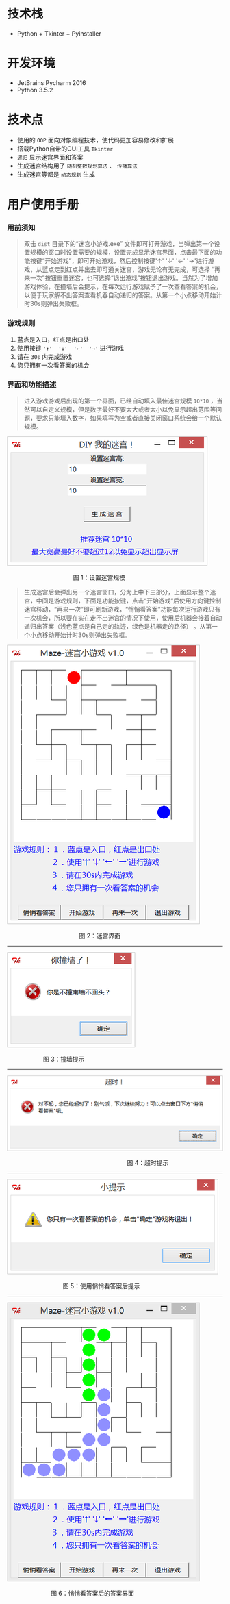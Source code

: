 # 技术栈
* Python + Tkinter + Pyinstaller

# 开发环境
* JetBrains Pycharm 2016
* Python 3.5.2

# 技术点
* 使用的 `OOP` 面向对象编程技术，使代码更加容易修改和扩展
* 搭载Python自带的GUI工具 `Tkinter`
* `递归` 显示迷宫界面和答案
* 生成迷宫结构用了 `随机整数规划算法` 、 `传播算法`
* 生成迷宫等都是 `动态规划` 生成

# 用户使用手册
### 用前须知
> 双击 `dist` 目录下的“迷宫小游戏.exe” 文件即可打开游戏，当弹出第一个设置规模的窗口时设置需要的规模，设置完成显示迷宫界面，点击最下面的功能按键“开始游戏”，即可开始游戏，然后控制按键'↑'  '↓'  '←'  '→'进行游戏，从蓝点走到红点并出去即可通关迷宫，游戏无论有无完成，可选择 “再来一次”按钮重置迷宫，也可选择“退出游戏”按钮退出游戏。当然为了增加游戏体验，在撞墙后会提示，在每次运行游戏赋予了一次查看答案的机会，以便于玩家解不出答案查看机器自动递归的答案。从第一个小点移动开始计时30s则弹出失败框。
### 游戏规则
1.   蓝点是入口，红点是出口处
2.   使用按键 `'↑'  '↓'  '←'  '→'` 进行游戏
3.   请在 `30s` 内完成游戏
4.   您只拥有一次看答案的机会

### 界面和功能描述

> 进入游戏游戏后出现的第一个界面，已经自动填入最佳迷宫规模 `10*10` ，当然可以自定义规模，但是数字最好不要太大或者太小以免显示超出范围等问题，要求只能填入数字，如果填写为空或者直接关闭窗口系统会给一个默认规模。

![Alt 图 1：设置迷宫规模](/build/images/设置迷宫规模.png)

 　　　　　　　　　　　图 1：设置迷宫规模


> 生成迷宫后会弹出另一个迷宫窗口，分为上中下三部分，上面显示整个迷宫，中间是游戏规则，下面是功能按键，点击“开始游戏“后使用方向键控制迷宫移动，“再来一次”即可刷新游戏，“悄悄看答案”功能每次运行游戏只有一次机会，所以要在实在走不出迷宫的情况下使用，使用后机器会接着自动递归出答案（浅色蓝点是自己走的轨迹，绿色是机器走的路径） 。从第一个小点移动开始计时30s则弹出失败框。

![Alt 图 2：迷宫界面](/build/images/迷宫界面.png)

 　　　　　　　　　　　　图 2：迷宫界面
- - -

![Alt 图 3：撞墙提示](/build/images/撞墙提示.png)

 　　　　　　图 3：撞墙提示
- - -

![Alt 图 4：超时提示](/build/images/超时提示.png)

 　　　　　　　　　　　　　　　　　　　　图 4：超时提示
- - -

![Alt 图 5：使用悄悄看答案后提示](/build/images/悄悄看答案后提示.png)

　　　　　　 　　　图 5：使用悄悄看答案后提示
- - -

![Alt 图 6：悄悄看答案后的答案界面](/build/images/答案界面.png)

 　　　　　  　　图 6：悄悄看答案后的答案界面

